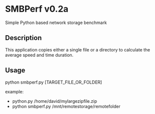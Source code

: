 # SMBPerf v0.2a

Simple Python based network storage benchmark

## Description
This application copies either a single file or a directory to calculate the average speed and time duration.

## Usage
python smbperf.py [TARGET_FILE_OR_FOLDER]

example: 
- python.py /home/david/mylargezipfile.zip
- python smbperf.py /mnt/remotestorage/remotefolder
